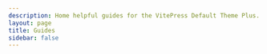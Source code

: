 ```yaml
---
description: Home helpful guides for the VitePress Default Theme Plus.
layout: page
title: Guides
sidebar: false
---
```


<script setup>
import {VPLCollectionPage, VPLCollectionPageTitle, VPLCollectionItems} from '@lando/vitepress-theme-default-plus';
import {useCollection} from '@lando/vitepress-theme-default-plus';

const {pages} = useCollection('guide');

</script>

<VPLCollectionPage>
  <VPLCollectionPageTitle>
    <template #title>
      Guides
    </template>
    <template #lead>
      stuyff adn thiangsoejp
      oj pgojseg
    </template>
  </VPLCollectionPageTitle>
  <VPLCollectionItems :items="pages"/>
</VPLCollectionPage>
